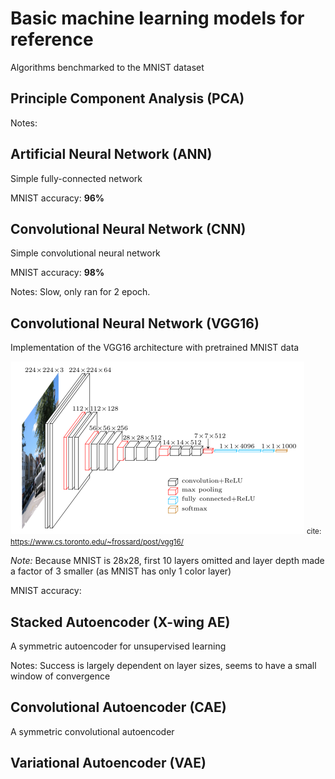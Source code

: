 # Basic machine learning models for reference

Algorithms benchmarked to the MNIST dataset

## Principle Component Analysis (PCA)

Notes: 

## Artificial Neural Network (ANN)

Simple fully-connected network

MNIST accuracy: **96%**

## Convolutional Neural Network (CNN)

Simple convolutional neural network

MNIST accuracy: **98%**

Notes: Slow, only ran for 2 epoch. 

## Convolutional Neural Network (VGG16)

Implementation of the VGG16 architecture with pretrained MNIST data

![VGG16](./media/vgg16.png)
<small> cite: https://www.cs.toronto.edu/~frossard/post/vgg16/ </small>

*Note:* Because MNIST is 28x28, first 10 layers omitted and layer depth made a factor of 3 smaller (as MNIST has only 1 color layer)

MNIST accuracy: 

## Stacked Autoencoder (X-wing AE)

A symmetric autoencoder for unsupervised learning 

Notes: Success is largely dependent on layer sizes, seems to have a small window of convergence

## Convolutional Autoencoder (CAE)

A symmetric convolutional autoencoder

## Variational Autoencoder (VAE)
